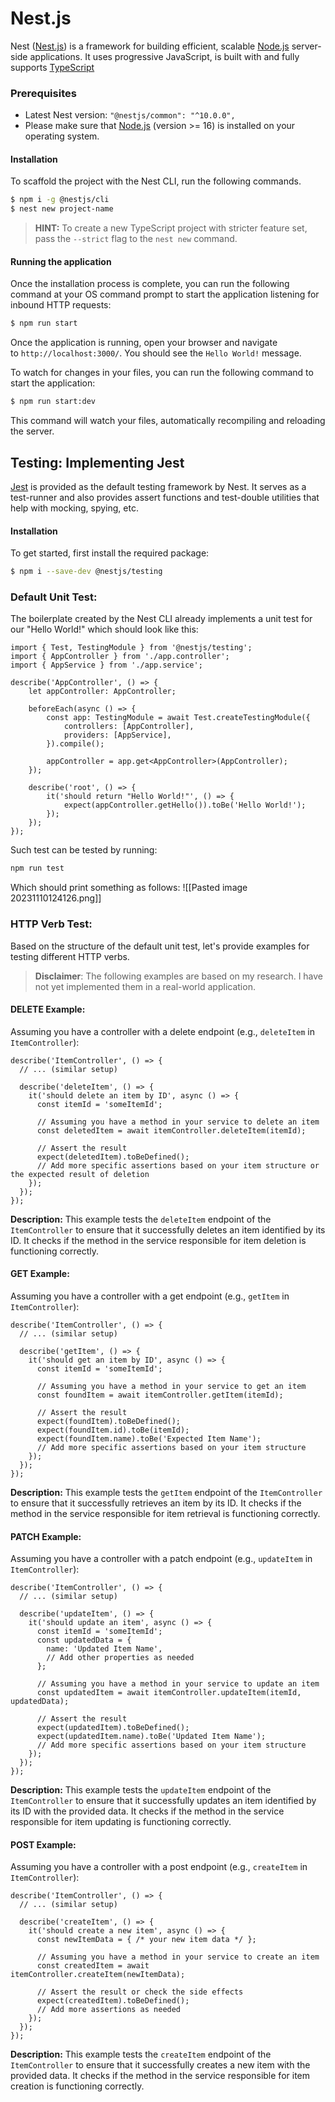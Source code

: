 
# Nest.js 
Nest ([Nest.js](https://nestjs.com/)) is a framework for building efficient, scalable [Node.js](https://nodejs.org/) server-side applications. It uses progressive JavaScript, is built with and fully supports [TypeScript](http://www.typescriptlang.org/)
### Prerequisites
- Latest Nest version: `"@nestjs/common": "^10.0.0",`
- Please make sure that [Node.js](https://nodejs.org/) (version >= 16) is installed on your operating system.

#### Installation
To scaffold the project with the Nest CLI, run the following commands.
```sh
$ npm i -g @nestjs/cli
$ nest new project-name
```

> **HINT:** To create a new TypeScript project with stricter feature set, pass the `--strict` flag to the `nest new` command.

#### Running the application
Once the installation process is complete, you can run the following command at your OS command prompt to start the application listening for inbound HTTP requests:
```sh
$ npm run start
```

Once the application is running, open your browser and navigate to `http://localhost:3000/`. You should see the `Hello World!` message.

To watch for changes in your files, you can run the following command to start the application:
```bash
$ npm run start:dev
```

This command will watch your files, automatically recompiling and reloading the server.

## Testing: Implementing Jest
[Jest](https://github.com/facebook/jest) is provided as the default testing framework by Nest. It serves as a test-runner and also provides assert functions and test-double utilities that help with mocking, spying, etc.
#### Installation
To get started, first install the required package:
```bash
$ npm i --save-dev @nestjs/testing
```

### Default Unit Test:
The boilerplate created by the Nest CLI already implements a unit test for our "Hello World!" which should look like this:
```tsx
import { Test, TestingModule } from '@nestjs/testing';
import { AppController } from './app.controller';
import { AppService } from './app.service';

describe('AppController', () => {
	let appController: AppController;

	beforeEach(async () => {
		const app: TestingModule = await Test.createTestingModule({
			controllers: [AppController],
			providers: [AppService],
		}).compile();

		appController = app.get<AppController>(AppController);
	});

	describe('root', () => {
		it('should return "Hello World!"', () => {
			expect(appController.getHello()).toBe('Hello World!');
		});
	});
});
```

Such test can be tested by running: 
```sh
npm run test
```

Which should print something as follows: 
![[Pasted image 20231110124126.png]]

### HTTP Verb Test: 
Based on the structure of the default unit test, let's provide examples for testing different HTTP verbs.

> __Disclaimer__:  The following examples are based on my research. I have not yet implemented them in a real-world application.
#### DELETE Example:
Assuming you have a controller with a delete endpoint (e.g., `deleteItem` in `ItemController`):
```tsx
describe('ItemController', () => {
  // ... (similar setup)

  describe('deleteItem', () => {
    it('should delete an item by ID', async () => {
      const itemId = 'someItemId';

      // Assuming you have a method in your service to delete an item
      const deletedItem = await itemController.deleteItem(itemId);

      // Assert the result
      expect(deletedItem).toBeDefined();
      // Add more specific assertions based on your item structure or the expected result of deletion
    });
  });
});
```
**Description:** This example tests the `deleteItem` endpoint of the `ItemController` to ensure that it successfully deletes an item identified by its ID. It checks if the method in the service responsible for item deletion is functioning correctly.

#### GET Example:
Assuming you have a controller with a get endpoint (e.g., `getItem` in `ItemController`):
```tsx
describe('ItemController', () => {
  // ... (similar setup)

  describe('getItem', () => {
    it('should get an item by ID', async () => {
      const itemId = 'someItemId';

      // Assuming you have a method in your service to get an item
      const foundItem = await itemController.getItem(itemId);

      // Assert the result
      expect(foundItem).toBeDefined();
      expect(foundItem.id).toBe(itemId);
      expect(foundItem.name).toBe('Expected Item Name');
      // Add more specific assertions based on your item structure
    });
  });
});
```
**Description:** This example tests the `getItem` endpoint of the `ItemController` to ensure that it successfully retrieves an item by its ID. It checks if the method in the service responsible for item retrieval is functioning correctly.

#### PATCH Example:
Assuming you have a controller with a patch endpoint (e.g., `updateItem` in `ItemController`):
```tsx
describe('ItemController', () => {
  // ... (similar setup)

  describe('updateItem', () => {
    it('should update an item', async () => {
      const itemId = 'someItemId';
      const updatedData = {
        name: 'Updated Item Name',
        // Add other properties as needed
      };

      // Assuming you have a method in your service to update an item
      const updatedItem = await itemController.updateItem(itemId, updatedData);

      // Assert the result
      expect(updatedItem).toBeDefined();
      expect(updatedItem.name).toBe('Updated Item Name');
      // Add more specific assertions based on your item structure
    });
  });
});
```
**Description:** This example tests the `updateItem` endpoint of the `ItemController` to ensure that it successfully updates an item identified by its ID with the provided data. It checks if the method in the service responsible for item updating is functioning correctly.

#### POST Example:
Assuming you have a controller with a post endpoint (e.g., `createItem` in `ItemController`):
```tsx
describe('ItemController', () => {
  // ... (similar setup)

  describe('createItem', () => {
    it('should create a new item', async () => {
      const newItemData = { /* your new item data */ };

      // Assuming you have a method in your service to create an item
      const createdItem = await itemController.createItem(newItemData);

      // Assert the result or check the side effects
      expect(createdItem).toBeDefined();
      // Add more assertions as needed
    });
  });
});
```
**Description:** This example tests the `createItem` endpoint of the `ItemController` to ensure that it successfully creates a new item with the provided data. It checks if the method in the service responsible for item creation is functioning correctly.
